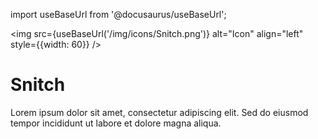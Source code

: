 import useBaseUrl from '@docusaurus/useBaseUrl';

<img src={useBaseUrl('/img/icons/Snitch.png')} alt="Icon" align="left" style={{width: 60}} />
# Snitch

Lorem ipsum dolor sit amet, consectetur adipiscing elit. Sed do eiusmod tempor incididunt ut labore et dolore magna aliqua.



